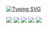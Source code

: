 [![Typing SVG](https://readme-typing-svg.herokuapp.com?font=Fira+Code&duration=1500&pause=1500&vCenter=true&multiline=true&random=false&width=350&height=75&lines=Hello+World!++%F0%9F%91%8B;I+am+Alex+and+I+learn+Java)](https://git.io/typing-svg)

![](https://github-profile-summary-cards.vercel.app/api/cards/profile-details?username=LeonardoUA&theme=solarized_dark)
![](https://github-profile-summary-cards.vercel.app/api/cards/most-commit-language?username=LeonardoUA&theme=solarized_dark)
![](https://github-profile-summary-cards.vercel.app/api/cards/repos-per-language?username=LeonardoUA&theme=solarized_dark)
![](https://github-profile-summary-cards.vercel.app/api/cards/stats?username=LeonardoUA&theme=solarized_dark)
![](https://github-profile-summary-cards.vercel.app/api/cards/productive-time?username=LeonardoUA&theme=solarized_dark)
